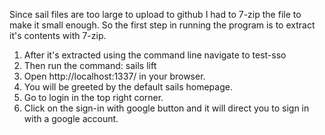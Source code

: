 Since sail files are too large to upload to github I had to 7-zip the file to make it small enough. So the first step in running the program is to extract it's contents with 7-zip.<br>

1. After it's extracted using the command line navigate to test-sso<br>
2.  Then run the command: sails lift<br>
3. Open http://localhost:1337/ in your browser. <br>
4. You will be greeted by the default sails homepage.<br>
5. Go to login in the top right corner. <br>
6. Click on the sign-in with google button and it will direct you to sign in with a google account.<br>
